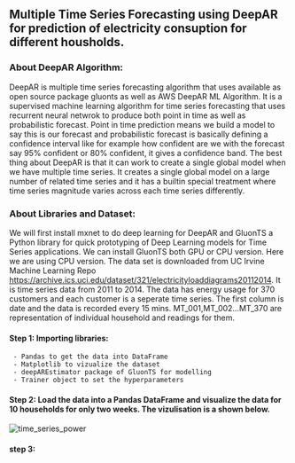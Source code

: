 ## Multiple Time Series Forecasting using DeepAR for prediction of electricity consuption for different housholds.


### About DeepAR Algorithm:

DeepAR is multiple time series forecasting algorithm that uses available as open source package gluonts as well as AWS DeepAR ML Algorithm.
It is a supervised machine learning algorithm for time series forecasting that uses recurrent neural netwrok to produce both point in time as well as 
probabilistic forecast.
Point in time prediction means we build a model to say this is our forecast and probabilistic forecast is basically defining a confidence interval like 
for example how confident are we with the forecast say 95% confident or 80% confident, it gives a confidence band.
The best thing about DeepAR is that it can work to create a single global model when we have multiple time series. 
It creates a single global model on a large number of related time series and it has a builtin special treatment where time series magnitude varies across
each time series differently.

### About Libraries and Dataset:
We will first install mxnet to do deep learning for DeepAR and GluonTS a Python library for quick prototyping of Deep Learning models for Time Series applications.
We can install GluonTS both GPU or CPU version. Here we are using CPU version.
The data set is downloaded from UC Irvine Machine Learning Repo https://archive.ics.uci.edu/dataset/321/electricityloaddiagrams20112014. It is time series 
data from 2011 to 2014. The data has energy usage for 370 customers and each customer is a seperate time series.
The first column is date and the data is recorded every 15 mins. MT_001,MT_002...MT_370 are representation of individual household and readings for them.

#### Step 1: Importing libraries:  
     - Pandas to get the data into DataFrame 
     - Matplotlib to vizualize the dataset
     - deepAREstimator package of GluonTS for modelling
     - Trainer object to set the hyperparameters
#### Step 2: Load the data into a Pandas DataFrame and visualize the data for 10 households for only two weeks. The vizulisation is a shown below.


![time_series_power](https://github.com/ranjeetha-virdi/Time_series_forecasting/assets/81987445/42eb4f54-e7ee-4040-9062-202450ecd6b1)

#### step 3: 


